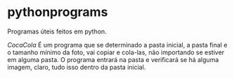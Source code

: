 # pythonprograms

Programas úteis feitos em python.

*CocaCola*
É um programa que se determinado a pasta inicial, a pasta final e o tamanho mínimo da foto, vai copiar e cola-las, não importando se estiver em alguma pasta. O programa entrará na pasta e verificará se há alguma imagem, claro, tudo isso dentro da pasta inicial.
